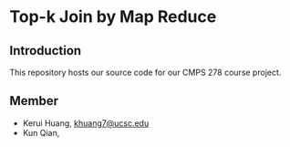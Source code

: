 # Top-k Join by Map Reduce
## Introduction
This repository hosts our source code for our CMPS 278 course project.
## Member
* Kerui Huang, [khuang7@ucsc.edu](khuang7@ucsc.edu)
* Kun Qian, 
